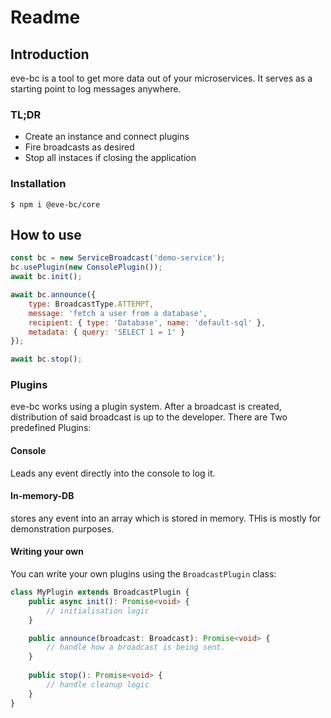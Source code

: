 # Readme

## Introduction
eve-bc is a tool to get more data out of your microservices.
It serves as a starting point to log messages anywhere.

### TL;DR
* Create an instance and connect plugins
* Fire broadcasts as desired
* Stop all instaces if closing the application

### Installation
```shell
$ npm i @eve-bc/core
```

## How to use
```javascript
const bc = new ServiceBroadcast('demo-service');
bc.usePlugin(new ConsolePlugin());
await bc.init();

await bc.announce({
    type: BroadcastType.ATTEMPT,
    message: 'fetch a user from a database',
    recipient: { type: 'Database', name: 'default-sql' },
    metadata: { query: 'SELECT 1 = 1' }
});

await bc.stop();
```

### Plugins
eve-bc works using a plugin system.
After a broadcast is created, distribution of said broadcast is up to the developer.
There are Two predefined Plugins:

#### Console
Leads any event directly into the console to log it.

#### In-memory-DB
stores any event into an array which is stored in memory.
THis is mostly for demonstration purposes.

#### Writing your own
You can write your own plugins using the `BroadcastPlugin` class:
```typescript
class MyPlugin extends BroadcastPlugin {
    public async init(): Promise<void> {
        // initialisation logic
    }

    public announce(broadcast: Broadcast): Promise<void> {
        // handle how a broadcast is being sent. 
    }
    
    public stop(): Promise<void> {
        // handle cleanup logic
    }
}
```
